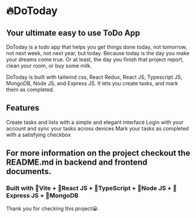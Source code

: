 # 🔥DoToday

## Your ultimate easy to use ToDo App

DoToday is a todo app that helps you get things done today, not tomorrow, not next week, not next year, but today. Because today is the day you make your dreams come true. Or at least, the day you finish that project report, clean your room, or buy some milk.

DoToday is built with tailwind css, React Redux, React JS, Typescript JS, MongoDB, Node JS, and Express JS. It lets you create tasks, and mark them as completed.

## Features

Create tasks and lists with a simple and elegant interface
Login with your account and sync your tasks across devices
Mark your tasks as completed with a satisfying checkbox

## For more information on the project checkout the README.md in backend and frontend documents.

### Built with 💚Vite + 💙React JS + 🧡TypeScript + 💛Node JS + 💜Express JS + 🤍MongoDB

Thank you for checking this project😀.
